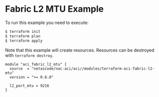 <!-- BEGIN_TF_DOCS -->
# Fabric L2 MTU Example

To run this example you need to execute:

```bash
$ terraform init
$ terraform plan
$ terraform apply
```

Note that this example will create resources. Resources can be destroyed with `terraform destroy`.

```hcl
module "aci_fabric_l2_mtu" {
  source  = "netascode/nac-aci/aci//modules/terraform-aci-fabric-l2-mtu"
  version = ">= 0.8.0"

  l2_port_mtu = 9216
}
```
<!-- END_TF_DOCS -->